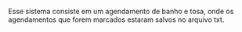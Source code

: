 Esse sistema consiste em um agendamento de banho e tosa, onde os agendamentos que forem marcados estaram salvos no arquivo txt.
